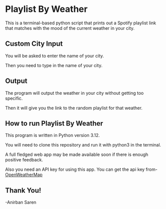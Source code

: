 # Playlist By Weather
This is a terminal-based python script that prints out a Spotify playlist link that matches with the mood of the current weather in your city.

## Custom City Input
You will be asked to enter the name of your city. 

Then you need to type in the name of your city.

## Output
The program will output the weather in your city without getting too specific.

Then it will give you the link to the random playlist for that weather.

## How to run Playlist By Weather
This program is written in Python version 3.12.

You will need to clone this repository and run it with python3 in the terminal.

A full fledged web app may be made available soon if there is enough positive feedback.

Also you need an API key for using this app. You can get the api key from-<br>
[OpenWeatherMap](https://openweathermap.org/)

## Thank You!
-Anirban Saren